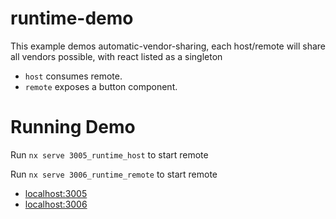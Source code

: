 # runtime-demo

This example demos automatic-vendor-sharing, each host/remote will share all vendors possible, with react listed as a singleton

- `host` consumes remote.
- `remote` exposes a button component.

# Running Demo

Run `nx serve 3005_runtime_host` to start remote

Run `nx serve 3006_runtime_remote` to start remote

- [localhost:3005](http://localhost:3005/)
- [localhost:3006](http://localhost:3006/)
